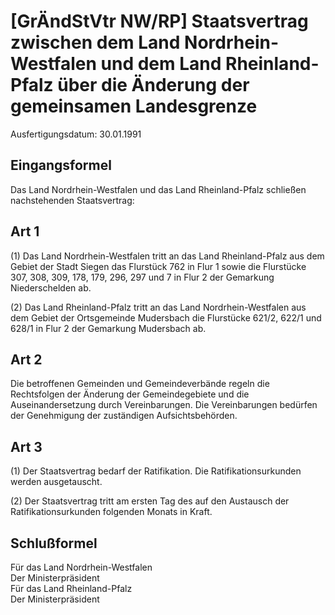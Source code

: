 # [GrÄndStVtr NW/RP] Staatsvertrag zwischen dem Land Nordrhein-Westfalen und dem Land Rheinland-Pfalz über die Änderung der gemeinsamen Landesgrenze

Ausfertigungsdatum: 30.01.1991

 

## Eingangsformel

Das Land Nordrhein-Westfalen und das Land Rheinland-Pfalz schließen nachstehenden Staatsvertrag:


## Art 1

(1) Das Land Nordrhein-Westfalen tritt an das Land Rheinland-Pfalz aus dem Gebiet der Stadt Siegen das Flurstück 762 in Flur 1 sowie die Flurstücke 307, 308, 309, 178, 179, 296, 297 und 7 in Flur 2 der Gemarkung Niederschelden ab.

(2) Das Land Rheinland-Pfalz tritt an das Land Nordrhein-Westfalen aus dem Gebiet der Ortsgemeinde Mudersbach die Flurstücke 621/2, 622/1 und 628/1 in Flur 2 der Gemarkung Mudersbach ab.


## Art 2

Die betroffenen Gemeinden und Gemeindeverbände regeln die Rechtsfolgen der Änderung der Gemeindegebiete und die Auseinandersetzung durch Vereinbarungen. Die Vereinbarungen bedürfen der Genehmigung der zuständigen Aufsichtsbehörden.


## Art 3

(1) Der Staatsvertrag bedarf der Ratifikation. Die Ratifikationsurkunden werden ausgetauscht.

(2) Der Staatsvertrag tritt am ersten Tag des auf den Austausch der Ratifikationsurkunden folgenden Monats in Kraft.


## Schlußformel

Für das Land Nordrhein-Westfalen  
Der Ministerpräsident  
Für das Land Rheinland-Pfalz  
Der Ministerpräsident
